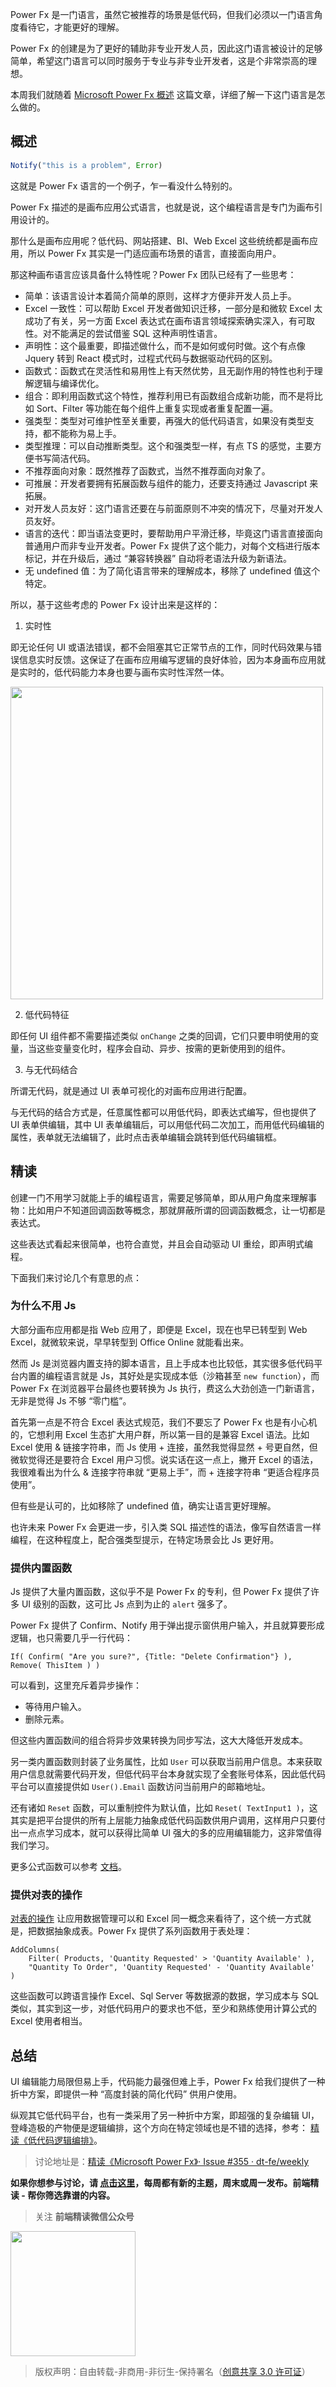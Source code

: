 Power Fx 是一门语言，虽然它被推荐的场景是低代码，但我们必须以一门语言角度看待它，才能更好的理解。

Power Fx 的创建是为了更好的辅助非专业开发人员，因此这门语言被设计的足够简单，希望这门语言可以同时服务于专业与非专业开发者，这是个非常崇高的理想。

本周我们就随着 [Microsoft Power Fx 概述](https://docs.microsoft.com/zh-cn/power-platform/power-fx/overview) 这篇文章，详细了解一下这门语言是怎么做的。

## 概述

```javascript
Notify("this is a problem", Error)
```

这就是 Power Fx 语言的一个例子，乍一看没什么特别的。

Power Fx 描述的是画布应用公式语言，也就是说，这个编程语言是专门为画布引用设计的。

那什么是画布应用呢？低代码、网站搭建、BI、Web Excel 这些统统都是画布应用，所以 Power Fx 其实是一门适应画布场景的语言，直接面向用户。

那这种画布语言应该具备什么特性呢？Power Fx 团队已经有了一些思考：

- 简单：该语言设计本着简介简单的原则，这样才方便非开发人员上手。
- Excel 一致性：可以帮助 Excel 开发者做知识迁移，一部分是和微软 Excel 太成功了有关，另一方面 Excel 表达式在画布语言领域探索确实深入，有可取性。对不能满足的尝试借鉴 SQL 这种声明性语言。
- 声明性：这个最重要，即描述做什么，而不是如何或何时做。这个有点像 Jquery 转到 React 模式时，过程式代码与数据驱动代码的区别。
- 函数式：函数式在灵活性和易用性上有天然优势，且无副作用的特性也利于理解逻辑与编译优化。
- 组合：即利用函数式这个特性，推荐利用已有函数组合成新功能，而不是将比如 Sort、Filter 等功能在每个组件上重复实现或者重复配置一遍。
- 强类型：类型对可维护性至关重要，再强大的低代码语言，如果没有类型支持，都不能称为易上手。
- 类型推理：可以自动推断类型。这个和强类型一样，有点 TS 的感觉，主要方便书写简洁代码。
- 不推荐面向对象：既然推荐了函数式，当然不推荐面向对象了。
- 可推展：开发者要拥有拓展函数与组件的能力，还要支持通过 Javascript 来拓展。
- 对开发人员友好：这门语言还要在与前面原则不冲突的情况下，尽量对开发人员友好。
- 语言的迭代：即当语法变更时，要帮助用户平滑迁移，毕竟这门语言直接面向普通用户而非专业开发者。Power Fx 提供了这个能力，对每个文档进行版本标记，并在升级后，通过 “兼容转换器” 自动将老语法升级为新语法。
- 无 undefined 值：为了简化语言带来的理解成本，移除了 undefined 值这个特定。

所以，基于这些考虑的 Power Fx 设计出来是这样的：

1. 实时性

即无论任何 UI 或语法错误，都不会阻塞其它正常节点的工作，同时代码效果与错误信息实时反馈。这保证了在画布应用编写逻辑的良好体验，因为本身画布应用就是实时的，低代码能力本身也要与画布实时性浑然一体。

<img width=500 src="https://z3.ax1x.com/2021/09/25/4sqx1g.gif">

2. 低代码特征

即任何 UI 组件都不需要描述类似 `onChange` 之类的回调，它们只要申明使用的变量，当这些变量变化时，程序会自动、异步、按需的更新使用到的组件。

3. 与无代码结合

所谓无代码，就是通过 UI 表单可视化的对画布应用进行配置。

与无代码的结合方式是，任意属性都可以用低代码，即表达式编写，但也提供了 UI 表单供编辑，其中 UI 表单编辑后，可以用低代码二次加工，而用低代码编辑的属性，表单就无法编辑了，此时点击表单编辑会跳转到低代码编辑框。

## 精读

创建一门不用学习就能上手的编程语言，需要足够简单，即从用户角度来理解事物：比如用户不知道回调函数等概念，那就屏蔽所谓的回调函数概念，让一切都是表达式。

这些表达式看起来很简单，也符合直觉，并且会自动驱动 UI 重绘，即声明式编程。

下面我们来讨论几个有意思的点：

### 为什么不用 Js

大部分画布应用都是指 Web 应用了，即便是 Excel，现在也早已转型到 Web Excel，就微软来说，早早转型到 Office Online 就能看出来。

然而 Js 是浏览器内置支持的脚本语言，且上手成本也比较低，其实很多低代码平台内置的编程语言就是 Js，其好处是实现成本低（沙箱甚至 `new function`），而 Power Fx 在浏览器平台最终也要转换为 Js 执行，费这么大劲创造一门新语言，无非是觉得 Js 不够 “零门槛”。

首先第一点是不符合 Excel 表达式规范，我们不要忘了 Power Fx 也是有小心机的，它想利用 Excel 生态扩大用户群，所以第一目的是兼容 Excel 语法。比如 Excel 使用 & 链接字符串，而 Js 使用 + 连接，虽然我觉得显然 + 号更自然，但微软觉得还是要符合 Excel 用户习惯。说实话在这一点上，撇开 Excel 的语法，我很难看出为什么 & 连接字符串就 “更易上手”，而 + 连接字符串 “更适合程序员使用”。

但有些是认可的，比如移除了 undefined 值，确实让语言更好理解。

也许未来 Power Fx 会更进一步，引入类 SQL 描述性的语法，像写自然语言一样编程，在这种程度上，配合强类型提示，在特定场景会比 Js 更好用。

### 提供内置函数

Js 提供了大量内置函数，这似乎不是 Power Fx 的专利，但 Power Fx 提供了许多 UI 级别的函数，这可比 Js 点到为止的 `alert` 强多了。

Power Fx 提供了 Confirm、Notify 用于弹出提示窗供用户输入，并且就算要形成逻辑，也只需要几乎一行代码：

```text
If( Confirm( "Are you sure?", {Title: "Delete Confirmation"} ), Remove( ThisItem ) )
```

可以看到，这里充斥着异步操作：

- 等待用户输入。
- 删除元素。

但这些内置函数间的组合将异步效果转换为同步写法，这大大降低开发成本。

另一类内置函数则封装了业务属性，比如 `User` 可以获取当前用户信息。本来获取用户信息就需要代码开发，但低代码平台本身就实现了全套账号体系，因此低代码平台可以直接提供如 `User().Email` 函数访问当前用户的邮箱地址。

还有诸如 `Reset` 函数，可以重制控件为默认值，比如 `Reset( TextInput1 )`，这其实是把平台提供的所有上层能力抽象成低代码函数供用户调用，这样用户只要付出一点点学习成本，就可以获得比简单 UI 强大的多的应用编辑能力，这非常值得我们学习。

更多公式函数可以参考 [文档](https://docs.microsoft.com/zh-cn/powerapps/maker/canvas-apps/formula-reference)。

### 提供对表的操作

[对表的操作](https://docs.microsoft.com/zh-cn/power-platform/power-fx/tables) 让应用数据管理可以和 Excel 同一概念来看待了，这个统一方式就是，把数据抽象成表。Power Fx 提供了系列函数用于表处理：

```text
AddColumns( 
    Filter( Products, 'Quantity Requested' > 'Quantity Available' ), 
    "Quantity To Order", 'Quantity Requested' - 'Quantity Available'
)
```

这些函数可以跨语言操作 Excel、Sql Server 等数据源的数据，学习成本与 SQL 类似，其实到这一步，对低代码用户的要求也不低，至少和熟练使用计算公式的 Excel 使用者相当。

## 总结

UI 编辑能力局限但易上手，代码能力最强但难上手，Power Fx 给我们提供了一种折中方案，即提供一种 “高度封装的简化代码” 供用户使用。

纵观其它低代码平台，也有一类采用了另一种折中方案，即超强的复杂编辑 UI，登峰造极的产物便是逻辑编排，这个方向在特定领域也是不错的选择，参考： [精读《低代码逻辑编排》](https://github.com/ascoders/weekly/blob/master/%E5%89%8D%E6%B2%BF%E6%8A%80%E6%9C%AF/197.%E7%B2%BE%E8%AF%BB%E3%80%8A%E4%BD%8E%E4%BB%A3%E7%A0%81%E9%80%BB%E8%BE%91%E7%BC%96%E6%8E%92%E3%80%8B.md)。

> 讨论地址是：[精读《Microsoft Power Fx》· Issue #355 · dt-fe/weekly](https://github.com/dt-fe/weekly/issues/355)

**如果你想参与讨论，请 [点击这里](https://github.com/dt-fe/weekly)，每周都有新的主题，周末或周一发布。前端精读 - 帮你筛选靠谱的内容。**

> 关注 **前端精读微信公众号**

<img width=200 src="https://img.alicdn.com/tfs/TB165W0MCzqK1RjSZFLXXcn2XXa-258-258.jpg">

> 版权声明：自由转载-非商用-非衍生-保持署名（[创意共享 3.0 许可证](https://creativecommons.org/licenses/by-nc-nd/3.0/deed.zh)）
